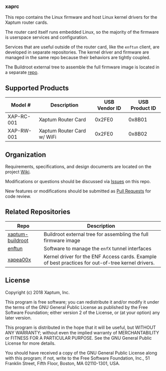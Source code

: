 ### xaprc

This repo contains the Linux firmware and host Linux kernel drivers
for the Xaptum router cards.

The router card itself runs embedded Linux, so the majority of the
firmware is userspace services and configuration.

Services that are useful outside of the router card, like the `enftun`
client, are developed in separate repositories. The kernel driver and
firmware are managed in the same repo because their behaviors are
tightly coupled.

The Buildroot external tree to assemble the full firmware image is
located in a separate
[repo](https://github.com/xaptum/xaptum-buildroot).

## Supported Products

| Model #    | Description                | USB Vendor ID | USB Product ID |
|------------|----------------------------|---------------|----------------|
| XAP-RC-001 | Xaptum Router Card         | 0x2FE0        | 0x8B01         |
| XAP-RW-001 | Xaptum Router Card w/ WiFi | 0x2FE0        | 0x8B02         |

## Organization

Requirements, specifications, and design documents are located on the
project [Wiki](https://github.com/xaptum/wiki).

Modifications or questions should be discussed via
[Issues](https://github.com/xaptum/xaprc/issues) on this repo.

New features or modifications should be submitted as [Pull
Requests](https://github.com/xaptum/xaprc/pulls) for code review.

## Related Repositories
| Repo                                                           | Description                                                                                       |
|----------------------------------------------------------------|---------------------------------------------------------------------------------------------------|
| [xaptum-buildroot](https://github.com/xaptum/xaptum-buildroot) | Buildroot external tree for assembling the full firmware image                                    |
| [enftun](https://github.com/xaptum/enftun)                     | Software to manage the `enfX` tunnel interfaces                                                   |
| [xapea00x](https://github.com/xaptum/xapea00x)                 | Kernel driver for the ENF Access cards. Example of best practices for out-of-tree kernel drivers. |

## License
Copyright (c) 2018 Xaptum, Inc.

This program is free software; you can redistribute it and/or
modify it under the terms of the GNU General Public License
as published by the Free Software Foundation; either version 2
of the License, or (at your option) any later version.

This program is distributed in the hope that it will be useful,
but WITHOUT ANY WARRANTY; without even the implied warranty of
MERCHANTABILITY or FITNESS FOR A PARTICULAR PURPOSE. See the
GNU General Public License for more details.

You should have received a copy of the GNU General Public License
along with this program; if not, write to the Free Software
Foundation, Inc., 51 Franklin Street, Fifth Floor, Boston, MA 02110-1301, USA.
